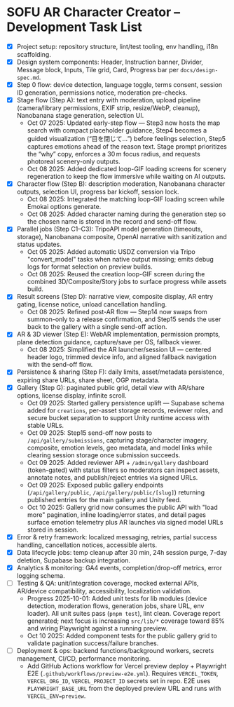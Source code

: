 # SOFU AR Character Creator – Development Task List

- [x] Project setup: repository structure, lint/test tooling, env handling, i18n scaffolding.
- [x] Design system components: Header, Instruction banner, Divider, Message block, Inputs, Tile grid, Card, Progress bar per `docs/design-spec.md`.
- [x] Step 0 flow: device detection, language toggle, terms consent, session ID generation, permissions notice, moderation pre-checks.
- [x] Stage flow (Step A): text entry with moderation, upload pipeline (camera/library permissions, EXIF strip, resize/WebP, cleanup), Nanobanana stage generation, selection UI.
  - Oct 07 2025: Updated early-step flow — Step3 now hosts the map search with compact placeholder guidance, Step4 becomes a guided visualization (“目を閉じて…”) before feelings selection, Step5 captures emotions ahead of the reason text. Stage prompt prioritizes the “why” copy, enforces a 30 m focus radius, and requests photoreal scenery-only outputs.
  - Oct 08 2025: Added dedicated loop-GIF loading screens for scenery regeneration to keep the flow immersive while waiting on AI outputs.
- [x] Character flow (Step B): description moderation, Nanobanana character outputs, selection UI, progress bar kickoff, session lock.
  - Oct 08 2025: Integrated the matching loop-GIF loading screen while Emokai options generate.
  - Oct 08 2025: Added character naming during the generation step so the chosen name is stored in the record and send-off flow.
- [x] Parallel jobs (Step C1–C3): TripoAPI model generation (timeouts, storage), Nanobanana composite, OpenAI narrative with sanitization and status updates.
  - Oct 05 2025: Added automatic USDZ conversion via Tripo "convert_model" tasks when native output missing; emits debug logs for format selection on preview builds.
  - Oct 08 2025: Reused the creation loop-GIF screen during the combined 3D/Composite/Story jobs to surface progress while assets build.
- [x] Result screens (Step D): narrative view, composite display, AR entry gating, license notice, unload cancellation handling.
  - Oct 08 2025: Refined post-AR flow — Step14 now swaps from summon-only to a release confirmation, and Step15 sends the user back to the gallery with a single send-off action.
- [x] AR & 3D viewer (Step E): WebAR implementation, permission prompts, plane detection guidance, capture/save per OS, fallback viewer.
  - Oct 08 2025: Simplified the AR launcher/session UI — centered header logo, trimmed device info, and aligned fallback navigation with the send-off flow.
- [x] Persistence & sharing (Step F): daily limits, asset/metadata persistence, expiring share URLs, share sheet, OGP metadata.
- [x] Gallery (Step G): paginated public grid, detail view with AR/share options, license display, infinite scroll.
  - Oct 09 2025: Started gallery persistence uplift — Supabase schema added for `creations`, per-asset storage records, reviewer roles, and secure bucket separation to support Unity runtime access with stable URLs.
  - Oct 09 2025: Step15 send-off now posts to `/api/gallery/submissions`, capturing stage/character imagery, composite, emotion levels, geo metadata, and model links while clearing session storage once submission succeeds.
  - Oct 09 2025: Added reviewer API + `/admin/gallery` dashboard (token-gated) with status filters so moderators can inspect assets, annotate notes, and publish/reject entries via signed URLs.
  - Oct 09 2025: Exposed public gallery endpoints (`/api/gallery/public`, `/api/gallery/public/[slug]`) returning published entries for the main gallery and Unity feed.
  - Oct 10 2025: Gallery grid now consumes the public API with "load more" pagination, inline loading/error states, and detail pages surface emotion telemetry plus AR launches via signed model URLs stored in session.
- [x] Error & retry framework: localized messaging, retries, partial success handling, cancellation notices, accessible alerts.
- [x] Data lifecycle jobs: temp cleanup after 30 min, 24h session purge, 7-day deletion, Supabase backup integration.
- [x] Analytics & monitoring: GA4 events, completion/drop-off metrics, error logging schema.
- [ ] Testing & QA: unit/integration coverage, mocked external APIs, AR/device compatibility, accessibility, localization validation.
  - Progress 2025-10-01: Added unit tests for lib modules (device detection, moderation flows, generation jobs, share URL, env loader). All unit suites pass (`pnpm test`), lint clean. Coverage report generated; next focus is increasing `src/lib/*` coverage toward 85% and wiring Playwright against a running preview.
  - Oct 10 2025: Added component tests for the public gallery grid to validate pagination success/failure branches.
- [ ] Deployment & ops: backend functions/background workers, secrets management, CI/CD, performance monitoring.
  - Add GitHub Actions workflow for Vercel preview deploy + Playwright E2E (`.github/workflows/preview-e2e.yml`). Requires `VERCEL_TOKEN`, `VERCEL_ORG_ID`, `VERCEL_PROJECT_ID` secrets set in repo. E2E uses `PLAYWRIGHT_BASE_URL` from the deployed preview URL and runs with `VERCEL_ENV=preview`.
